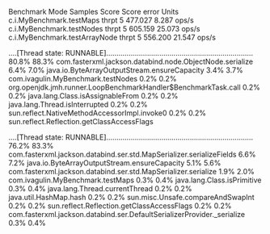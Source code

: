 Benchmark                        Mode  Samples    Score  Score error  Units
c.i.MyBenchmark.testMaps         thrpt        5  477.027        8.287  ops/s
c.i.MyBenchmark.testNodes        thrpt        5  605.159       25.073  ops/s
c.i.MyBenchmark.testArrayNode    thrpt        5  556.200       21.547  ops/s



....[Thread state: RUNNABLE]........................................................................
 80.8%  88.3% com.fasterxml.jackson.databind.node.ObjectNode.serialize
  6.4%   7.0% java.io.ByteArrayOutputStream.ensureCapacity
  3.4%   3.7% com.ivagulin.MyBenchmark.testNodes
  0.2%   0.2% org.openjdk.jmh.runner.LoopBenchmarkHandler$BenchmarkTask.call
  0.2%   0.2% java.lang.Class.isAssignableFrom
  0.2%   0.2% java.lang.Thread.isInterrupted
  0.2%   0.2% sun.reflect.NativeMethodAccessorImpl.invoke0
  0.2%   0.2% sun.reflect.Reflection.getClassAccessFlags

  
 ....[Thread state: RUNNABLE]........................................................................
 76.2%  83.3% com.fasterxml.jackson.databind.ser.std.MapSerializer.serializeFields
  6.6%   7.2% java.io.ByteArrayOutputStream.ensureCapacity
  5.1%   5.6% com.fasterxml.jackson.databind.ser.std.MapSerializer.serialize
  1.9%   2.0% com.ivagulin.MyBenchmark.testMaps
  0.3%   0.4% java.lang.Class.isPrimitive
  0.3%   0.4% java.lang.Thread.currentThread
  0.2%   0.2% java.util.HashMap.hash
  0.2%   0.2% sun.misc.Unsafe.compareAndSwapInt
  0.2%   0.2% sun.reflect.Reflection.getClassAccessFlags
  0.2%   0.2% com.fasterxml.jackson.databind.ser.DefaultSerializerProvider._serialize
  0.3%   0.4% <other>

 